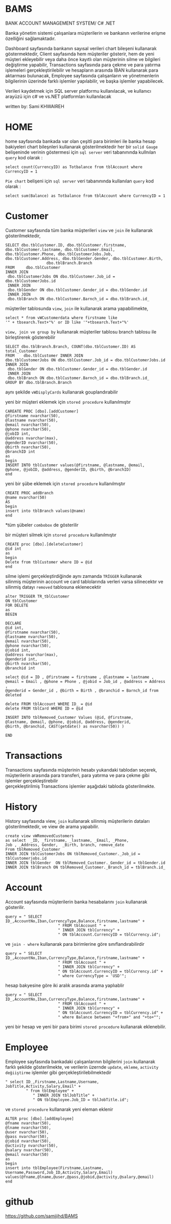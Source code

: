 # BAMS
BANK ACCOUNT MANAGEMENT SYSTEM/ C# .NET


Banka yönetim sistemi çalışanlara müşterilerin ve bankanın verilerine erişme özelliğini sağlamaktadır.

Dashboard sayfasında bankanın sayısal verileri chart bileşeni kullanarak göstermektedir, 
Client sayfasında hem müşteriler gösterir, 
hem de yeni müşteri ekleyebilir veya daha önce kayıtlı olan müşterinin silme ve bilgileri değiştirme yapabilir,
Transactions sayfasında para çekme ve para yatırma işlemeleri gerçekleştirilebilir ve hesapların arasında İBAN kullanarak para aktarması bulunacak,
Employee sayfasında çalışanların ve yönetmenlerin bilgilerinin üzerinde farklı işlemler yapılabilir, ve başka işlemler yapabilecek.

Verileri kaydetmek için SQL server platformu kullanılacak,
ve kullanıcı arayüzü için c# ve vs.NET platformları kullanılacak

written by: Sami KHWAIREH

# HOME
home sayfasında bankada var olan çeşitli para birimleri ile banka hesap bakiyeleri chart bileşnleri kullanarak gösterilmektedir
her bir `solid Gauge` belişeninde verinin göstermesi için `sql server` veri tabanınında kullnılan `query` kod olarak :
```
select count(CurrencyID) as Totbalance from tblAccount where CurrencyID = 1
```

`Pie chart` belişeni için `sql server` veri tabanınında kullanılan `query` kod olarak :
```
select sum(Balance) as Totbalance from tblAccount where CurrencyID = 1
```

# Customer 
Customer sayfasında tüm banka müşterileri `view` ve `join` ile kullanarak gösterilmektedir,
```
SELECT dbo.tblCustomer.ID, dbo.tblCustomer.firstname,
dbo.tblCustomer.lastname, dbo.tblCustomer.Email,
dbo.tblCustomer.Phone, dbo.tblCustomerJobs.Job, 
dbo.tblCustomer.Address, dbo.tblGender.Gender, dbo.tblCustomer.Birth, 
                  dbo.tblBranch.Branch
FROM     dbo.tblCustomer 
INNER JOIN
 dbo.tblCustomerJobs ON dbo.tblCustomer.Job_id = dbo.tblCustomerJobs.id 
 INNER JOIN
 dbo.tblGender ON dbo.tblCustomer.Gender_id = dbo.tblGender.id 
 INNER JOIN
 dbo.tblBranch ON dbo.tblCustomer.Barnch_id = dbo.tblBranch.id_
```

müşteriler tablosunda `view`, `join` ile kullanarak arama yapabilimekte, 
```
select * from vWCustomerdata where firstname like
'" + tbsearch.Text+"%' or ID like '"+tbsearch.Text+"%'
```

`view, join ve group by` kullanarak müşteriler tablosu branch tablosu ile birleştirerek gösterebilir
```
SELECT dbo.tblBranch.Branch, COUNT(dbo.tblCustomer.ID) AS total_Customer
FROM    dbo.tblCustomer INNER JOIN
dbo.tblCustomerJobs ON dbo.tblCustomer.Job_id = dbo.tblCustomerJobs.id 
INNER JOIN
 dbo.tblGender ON dbo.tblCustomer.Gender_id = dbo.tblGender.id 
 INNER JOIN
 dbo.tblBranch ON dbo.tblCustomer.Barnch_id = dbo.tblBranch.id_
GROUP BY dbo.tblBranch.Branch
```

aynı şekilde `vWDisplyCards` kullanarak gouplandırabilir

yeni bir müşteri eklemek için `stored procedure` kullanılmıştır
```
CAREATE PROC [dbo].[addCustomer]
@firstname nvarchar(50),
@lastname nvarchar(50),
@email nvarchar(50),
@phone nvarchar(50),
@jobID int,
@address nvarchar(max),
@genderID nvarchar(50),
@birth nvarchar(50),
@branchID int 
as
begin 
INSERT INTO tblCustomer values(@firstname, @lastname, @email,
@phone, @jobID, @address, @genderID, @birth, @branchID)
end
```

yeni bir şübe eklemek için `stored procedure` kullanılmıştır
```
CREATE PROC addBranch
@name nvarchar(50)
AS 
begin 
insert into tblBranch values(@name)
end 
```
*tüm şübeler `combobox` de gösterilir

bir müşteri silmek için `stored procedure` kullanılmıştır
```
CREATE proc [dbo].[deleteCustomer]
@id int
as 
begin
Delete from tblCustomer where ID = @id
end
```
silme işlemi gerçekleştirdiğinde aynı zamanda `TRİGGER` kullanarak<br/> 
silinmiş müşterinin account ve card tablolarında verleri varsa silinecektır
ve silinmiş datayı `removed` tablosuna eklenecektir
```
alter TRIGGER TR_tblCustomer
ON tblCustomer
FOR DELETE
as
BEGIN 

DECLARE 
@id int, 
@firstname nvarchar(50),
@lastname nvarchar(50),
@email nvarchar(50),
@phone nvarchar(50),
@jobid int,
@address nvarchar(max),
@genderid int, 
@birth nvarchar(50),
@branchid int

select @id = ID , @firstname = firstname , @lastname = lastname , 
@email = Email , @phone = Phone , @jobid = Job_id , @address = Address , 
@genderid = Gender_id , @birth = Birth , @branchid = Barnch_id from deleted 

delete FROM tblAccount WHERE ID_ = @id
delete FROM tblCard WHERE ID = @id

INSERT INTO tblRemoved_Customer Values (@id, @firstname,
@lastname, @email, @phone, @jobid, @address, @genderid,
@birth, @branchid, CAST(getdate() as nvarchar(50)) )

END
```

# Transactions
Transactions sayfasında müşterinin hesabı yukarıdaki tablodan seçerek,<br/>
müşterilerin arasında para transferi, para yatırma ve para çekme gibi işlemler gerçekleştirebilir<br/>
gerçekleştirilmiş Transactions işlemler aşağıdaki tabloda gösterilmekte.

# History
History sayfasında view, `join` kullanarak silinmiş müşterilerin dataları gösterilmektedir, ve view de arama yapabilir.
```
create view vWRemovedCustomers
as select  _ID, _firstname, _lastname, _Email, _Phone,
Job , _Address, Gender,  _Birth, branch, remove_date
From tblRemoved_Customer 
INNER JOIN tblCustomerJobs ON tblRemoved_Customer._Job_id = tblCustomerjobs.id
INNER JOIN tblGender  ON tblRemoved_Customer._Gender_id = tblGender.id
INNER JOIN tblBranch ON tblRemoved_Customer._Branch_id = tblBranch.id_
```

# Account
Account sayfasında müşterilerin banka hesabalarını `join` kullanarak gösterilir.
```
query = " SELECT ID_,AccountNo,Iban,CurrencyType,Balance,firstname,lastname" +
                       " FROM tblAccount " +
                       " INNER JOIN tblCurrency" +
                       " ON tblAccount.CurrencyID = tblCurrency.id";
```
ve `join - where` kullanarak para birimlerine göre sınıflandırabilirdir 
```
query = " SELECT ID_,AccountNo,Iban,CurrencyType,Balance,firstname,lastname" +
                       " FROM tblAccount " +
                       " INNER JOIN tblCurrency" +
                       " ON tblAccount.CurrencyID = tblCurrency.id" +
                       " where CurrencyType = 'USD'";
```
hesap bakyesine göre iki aralık arasında arama yaplıablir 
```
query = " SELECT ID_,AccountNo,Iban,CurrencyType,Balance,firstname,lastname" +
                       " FROM tblAccount " +
                       " INNER JOIN tblCurrency" +
                       " ON tblAccount.CurrencyID = tblCurrency.id" +
                       " where Balance between "+from+" and "+to+"";
```
yeni bir hesap ve yeni bir para birimi `stored procedure` kullanarak eklenebilir.

# Employee
Employee sayfasında bankadaki çalışanlarının bilgilerini `join` kullanarak farklı şekilde gösterilmekte, ve verilerin 
üzernde `update`, `ekleme`, `activity değiiştirme` işlemler gibi gerçekleştirilebilmektedir
```
" select ID_,Firstname,Lastname,Username,
JobTitle,Activity,Salary,Email" +
         " from tblEmployee" +
            " INNER JOIN tblJobTitle" +
            " ON tblEmployee.Job_ID = tblJobTitle.id";
```

ve `stored procedure` kullanarak yeni eleman eklenir
```
ALTER proc [dbo].[addEmployee]
@fname nvarchar(50),
@lname nvarchar(50),
@user nvarchar(50),
@pass nvarchar(50),
@jobid nvarchar(50),
@activity nvarchar(50),
@salary nvarchar(50),
@email nvarchar(50)
as
begin 
insert into tblEmployee(Firstname,Lastname,
Username,Password,Job_ID,Activity,Salary,Email)
values(@fname,@lname,@user,@pass,@jobid,@activity,@salary,@email)
end
```

# github
https://github.com/samijihd/BAMS
